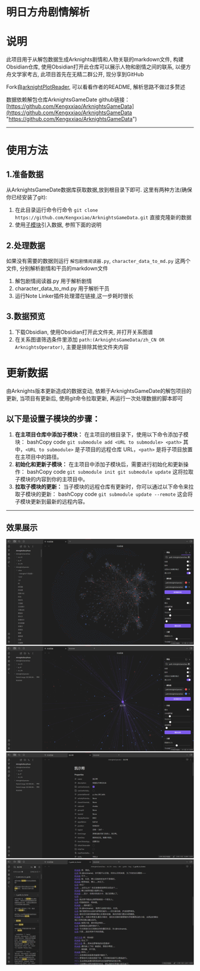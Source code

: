 # 明日方舟剧情解析

# 说明

此项目用于从解包数据生成Arknights剧情和人物关联的markdown文件, 构建Obsidian仓库, 使用Obsidian打开此仓库可以展示人物和剧情之间的联系, 以便方舟文学家考古, 此项目首先在无精二群公开, 现分享到GitHub

Fork自[arknightPlotReader](https://github.com/BRSblackshoot/arknightPlotReader), 可以看看作者的README, 解析思路不做过多赘述

数据依赖解包仓库ArknightsGameDate
github链接：[https://github.com/Kengxxiao/ArknightsGameData](https://github.com/Kengxxiao/ArknightsGameData "https://github.com/Kengxxiao/ArknightsGameData")

---

# 使用方法

## 1.准备数据

从ArknightsGameDate数据库获取数据,放到根目录下即可.
这里有两种方法(确保你已经安装了git):

1. 在此目录运行命令行命令 `git clone https://github.com/Kengxxiao/ArknightsGameData.git` 直接克隆新的数据
2. 使用[子模块](##以下是设置子模块的步骤：)引入数据, 参照下面的说明

## 2.处理数据

如果没有需要的数据则运行 `解包剧情阅读器.py`, `character_data_to_md.py` 这两个文件, 分别解析剧情和干员的markdown文件

1. 解包剧情阅读器.py 用于解析剧情
2. character_data_to_md.py 用于解析干员
3. 运行Note Linker插件处理潜在链接,这一步耗时很长

## 3.数据预览

1. 下载Obsidian, 使用Obsidian打开此文件夹, 并打开关系图谱
2. 在关系图谱筛选条件里添加 `path:(ArknightsGameData/zh_CN OR ArknightsOperator)`, 主要是排除其他文件夹内容

# 更新数据

由Arknights版本更新造成的数据变动, 依赖于ArknightsGameDate的解包项目的更新, 当项目有更新后, 使用git命令拉取更新, 再运行一次处理数据的脚本即可

## 以下是设置子模块的步骤：

1. **在主项目仓库中添加子模块：**
   在主项目的根目录下，使用以下命令添加子模块：
   bashCopy code
   `git submodule add <URL to submodule> <path>`
   其中，`<URL to submodule>` 是子项目的远程仓库 URL，`<path>` 是将子项目放置在主项目中的路径。
2. **初始化和更新子模块：**
   在主项目中添加子模块后，需要进行初始化和更新操作：
   bashCopy code
   `git submodule init git submodule update`
   这将拉取子模块的内容到你的主项目中。
3. **拉取子模块的更新：**
   当子模块的远程仓库有更新时，你可以通过以下命令来拉取子模块的更新：
   bashCopy code
   `git submodule update --remote`
   这会将子模块更新到最新的远程内容。

---

## 效果展示

![1692981693734](image/README/1692981693734.png)![1692981722019](image/README/1692981722019.png)![1692981731459](image/README/1692981731459.png)![1692981733714](image/README/1692981733714.png)
